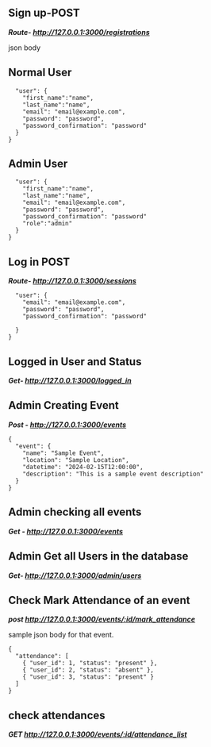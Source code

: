 ## Sign up-POST

***Route- http://127.0.0.1:3000/registrations***

json body 


## Normal User

```{
  "user": {
    "first_name":"name",
    "last_name":"name",
    "email": "email@example.com",
    "password": "password",
    "password_confirmation": "password"
  }
}
```


## Admin User

```{
  "user": {
    "first_name":"name",
    "last_name":"name",
    "email": "email@example.com",
    "password": "password",
    "password_confirmation": "password"
    "role":"admin"
  }
}
```


## Log in  POST

***Route- http://127.0.0.1:3000/sessions***

```{
  "user": {
    "email": "email@example.com",
    "password": "password",
    "password_confirmation": "password"
   
  }
}
```

## Logged in User and Status

***Get- http://127.0.0.1:3000/logged_in***



## Admin Creating Event 

***Post - http://127.0.0.1:3000/events***

```
{
  "event": {
    "name": "Sample Event",
    "location": "Sample Location",
    "datetime": "2024-02-15T12:00:00",
    "description": "This is a sample event description"
  }
}
```


## Admin checking all events

***Get - http://127.0.0.1:3000/events***


## Admin Get all Users in the database

***Get- http://127.0.0.1:3000/admin/users***


## Check Mark Attendance of an event

***post http://127.0.0.1:3000/events/:id/mark_attendance***


sample json body for that event.
```
{
  "attendance": [
    { "user_id": 1, "status": "present" },
    { "user_id": 2, "status": "absent" },
    { "user_id": 3, "status": "present" }
  ]
}
```

## check attendances

***GET http://127.0.0.1:3000/events/:id/attendance_list***



